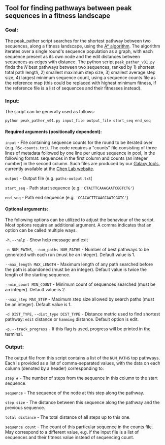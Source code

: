
## Tool for finding pathways between peak sequences in a fitness landscape

### Goal:

The peak_pather script searches for the shortest pathway between two sequences, along a fitness landscape, using the [A&ast; algorithm](https://en.wikipedia.org/wiki/A*_search_algorithm). The algorithm iterates over a single round's sequence population as a graph, with each sequence present as its own node and the edit distances between sequences as edges with distance. The python script `peak_pather_v01.py` finds the *N* best pathways between two sequences, ranked by 1) shortest total path length, 2) smallest maximum step size, 3) smallest average step size, 4) largest minimum sequence count, using a sequence counts file as the reference map (this could be replaced with highest minimum fitness, if the reference file is a list of sequences and their fitnesses instead).

### Input:

The script can be generally used as follows:

```
python peak_pather_v01.py input_file output_file start_seq end_seq
```

#### Required arguments (positionally dependent):

`input` - File containing sequence counts for the round to be iterated over (e.g. `R5c-counts.txt`). The code requires a "counts" file consisting of three lines of metadata followed by one line per unique sequence in pool, in the following format: sequences in the first column and counts (an integer number) in the second column. Such files are produced by our [Galaxy tools](https://labs.chem.ucsb.edu/chen/irene/Chen_lab_at_UCSB/Publications_files/Xulvi%20et%20al%20Methods%202016.pdf), currently available at the [Chen Lab website](https://labs.chem.ucsb.edu/chen/irene/Chen_lab_at_UCSB/Galaxy_Tools.html).  

`output` - Output file (e.g. `paths-output.txt`)

`start_seq` - Path start sequence (e.g. `'CTACTTCAAACAATCGGTCTG'`)

`end_seq` - Path end sequence (e.g. `'CCACACTTCAAGCAATCGGTC'`)
  

#### Optional arguments:

The following options can be utilized to adjust the behaviour of the script. Most options require an additional argument. A comma indicates that an option can be called multiple ways.

 `-h`, `--help` - Show help message and exit
                       
`-n NUM_PATHS`, `--num_paths NUM_PATHS` - Number of best pathways to be generated with each run (must be an integer). Default value is 1.
                        
 `--max_length MAX_LENGTH` - Maximum length of any path searched before the path is abandoned (must be an integer). Default value is twice the length of the starting sequence.
 
 `--min_count MIN_COUNT` - Minimum count of sequences searched (must be an integer). Default value is 2. 
  
 `--max_step MAX_STEP` - Maximum step size allowed by search paths (must be an integer). Default value is 1. 
  
 `-d DIST_TYPE`, `--dist_type DIST_TYPE` - Distance metric used to find shortest pathway: `edit` distance or `hamming` distance. Default option is edit.
  
 `-p`, `--track_progress` - If this flag is used, progress will be printed in the terminal.

### Output:

The output file from this script contains a list of the `NUM_PATHS` top pathways. Each is provided as a list of comma-separated values, with the data on each column (denoted by a header) corresponding to:

`step #` - The number of steps from the sequence in this column to the start sequence.

`sequence` - The sequence of the node at this step along the pathway.

`step size` - The distance between this sequence along the pathway and the previous sequence.

`total distance` - The total distance of all steps up to this one.

`sequence count` - The count of this particular sequence in the counts file. May correspond to a different value, e.g. if the input file is a list of sequences and their fitness value instead of sequencing count.
